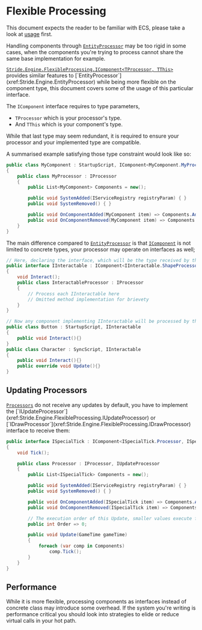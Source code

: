 # Flexible Processing

This document expects the reader to be familiar with ECS, please take a look at [usage](usage.md) first.

Handling components through [`EntityProcessor`](xref:Stride.Engine.EntityProcessor) may be too rigid in some cases, when the components 
you're trying to process cannot share the same base implementation for example.

[`Stride.Engine.FlexibleProcessing.IComponent<TProcessor, TThis>`](xref:Stride.Engine.FlexibleProcessing.IComponent`2) 
provides similar features to [`EntityProcessor`](xref:Stride.Engine.EntityProcessor) while being more flexible on the component type, 
this document covers some of the usage of this particular interface.

The `IComponent` interface requires to type parameters, 
- `TProcessor` which is your processor's type.
- And `TThis` which is your component's type.

While that last type may seem redundant, it is required to ensure your processor and 
your implemented type are compatible.

A summarised example satisfying those type constraint would look like so:
```cs
public class MyComponent : StartupScript, IComponent<MyComponent.MyProcessor, MyComponent>
{
    public class MyProcessor : IProcessor
    {
        public List<MyComponent> Components = new();

        public void SystemAdded(IServiceRegistry registryParam) { }
        public void SystemRemoved() { }

        public void OnComponentAdded(MyComponent item) => Components.Add(item);
        public void OnComponentRemoved(MyComponent item) => Components.Remove(item);
    }
}
```

The main difference compared to [`EntityProcessor`](xref:Stride.Engine.EntityProcessor) 
is that [`IComponent`](xref:Stride.Engine.FlexibleProcessing.IComponent`2) is not limited to concrete types, your processor may operate on interfaces as well;
```cs
// Here, declaring the interface, which will be the type received by the processor
public interface IInteractable : IComponent<IInteractable.ShapeProcessor, IInteractable>
{
    void Interact();
    public class InteractableProcessor : IProcessor
    {
        // Process each IInteractable here
        // Omitted method implementation for brievety
    }
}

// Now any component implementing IInteractable will be processed by the ShapeProcessor
public class Button : StartupScript, IInteractable
{
    public void Interact(){}
}
public class Character : SyncScript, IInteractable
{
    public void Interact(){}
    public override void Update(){}
}
```

## Updating Processors
[`Processors`](xref:Stride.Engine.FlexibleProcessing.IComponent`2) do not receive any updates by default, you have to implement the [`IUpdateProcessor`](xref:Stride.Engine.FlexibleProcessing.IUpdateProcessor) or [`IDrawProcessor`](xref:Stride.Engine.FlexibleProcessing.IDrawProcessor) 
interface to receive them:
```cs
public interface ISpecialTick : IComponent<ISpecialTick.Processor, ISpecialTick>
{
    void Tick();

    public class Processor : IProcessor, IUpdateProcessor
    {
        public List<ISpecialTick> Components = new();

        public void SystemAdded(IServiceRegistry registryParam) { }
        public void SystemRemoved() { }

        public void OnComponentAdded(ISpecialTick item) => Components.Add(item);
        public void OnComponentRemoved(ISpecialTick item) => Components.Remove(item);

        // The execution order of this Update, smaller values execute first compared to other IComponent Processors
        public int Order => 0;

        public void Update(GameTime gameTime)
        {
            foreach (var comp in Components)
                comp.Tick();
        }
    }
}
```

## Performance
While it is more flexible, processing components as interfaces instead of concrete class may introduce some overhead.
If the system you're writing is performance critical you should look into strategies to elide or reduce virtual calls in your hot path.